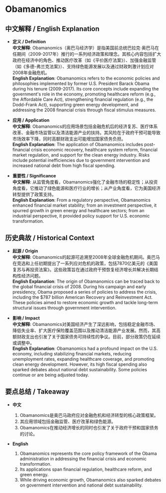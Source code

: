 # Obamanomics

## 中文解释 / English Explanation

* **定义 / Definition**  
  **中文解释**: Obamanomics（奥巴马经济学）是指美国前总统巴拉克·奥巴马在任期间（2009-2017年）推行的一系列经济政策和理念。其核心内容包括扩大政府在经济中的角色、推动医疗改革（如《平价医疗法案》）、加强金融监管（如《多德-弗兰克法案》）、支持绿色能源发展以及通过财政刺激计划应对2008年金融危机。  
  **English Explanation**: Obamanomics refers to the economic policies and philosophies implemented by former U.S. President Barack Obama during his tenure (2009-2017). Its core concepts include expanding the government's role in the economy, promoting healthcare reform (e.g., the Affordable Care Act), strengthening financial regulation (e.g., the Dodd-Frank Act), supporting green energy development, and addressing the 2008 financial crisis through fiscal stimulus measures.

* **应用 / Application**  
  **中文解释**: Obamanomics的应用场景包括金融危机后的经济复苏、医疗体系改革、金融市场监管以及清洁能源产业的扶持。其风险在于政府干预可能导致市场效率下降，同时高额财政支出可能增加国家债务负担。  
  **English Explanation**: The application of Obamanomics includes post-financial crisis economic recovery, healthcare system reform, financial market regulation, and support for the clean energy industry. Risks include potential inefficiencies due to government intervention and increased national debt from high fiscal spending.

* **重要性 / Significance**  
  **中文解释**: 从监管角度看，Obamanomics强化了金融市场的稳定性；从投资角度看，它推动了绿色能源和医疗行业的增长；从产业角度看，它为美国经济转型提供了政策支持。  
  **English Explanation**: From a regulatory perspective, Obamanomics enhanced financial market stability; from an investment perspective, it spurred growth in green energy and healthcare sectors; from an industrial perspective, it provided policy support for U.S. economic transformation.

## 历史典故 / Historical Context

* **起源 / Origin**  
  **中文解释**: Obamanomics的起源可追溯至2008年全球金融危机期间。奥巴马在竞选和上任初期提出了一系列应对危机的政策，包括7870亿美元的《美国复苏与再投资法案》。这些政策旨在通过政府干预恢复经济增长并解决长期结构性经济问题。  
  **English Explanation**: The origin of Obamanomics can be traced back to the global financial crisis of 2008. During his campaign and early presidency, Obama proposed a series of policies to address the crisis, including the $787 billion American Recovery and Reinvestment Act. These policies aimed to restore economic growth and tackle long-term structural issues through government intervention.

* **影响 / Impact**  
  **中文解释**: Obamanomics对美国经济产生了深远影响，包括稳定金融市场、降低失业率、扩大医疗保险覆盖范围以及推动清洁能源产业发展。然而，其高额财政支出也引发了关于国家债务可持续性的争议。目前，部分政策仍在延续或调整中。  
  **English Explanation**: Obamanomics had a profound impact on the U.S. economy, including stabilizing financial markets, reducing unemployment rates, expanding healthcare coverage, and promoting clean energy development. However, its high fiscal spending also sparked debates about national debt sustainability. Some policies continue or are being adjusted today.

## 要点总结 / Takeaway

* **中文**  
  1. Obamanomics是奥巴马政府应对金融危机和经济转型的核心政策框架。
  2. 其应用领域包括金融监管、医疗改革和绿色能源。
  3. Obamanomics在推动经济增长的同时也引发了关于政府干预和国家债务的讨论。

* **English**  
  1. Obamanomics represents the core policy framework of the Obama administration in addressing the financial crisis and economic transformation.
  2. Its applications span financial regulation, healthcare reform, and green energy.
  3. While driving economic growth, Obamanomics also sparked debates on government intervention and national debt sustainability.